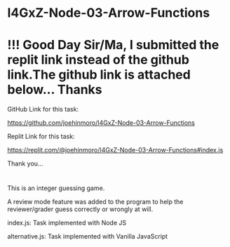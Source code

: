 # I4GxZ-Node-03-Arrow-Functions

# !!! Good Day Sir/Ma, I submitted the replit link instead of the github link.The github link is attached below... Thanks

GitHub Link for this task:

https://github.com/joehinmoro/I4GxZ-Node-03-Arrow-Functions

Replit Link for this task:

https://replit.com/@joehinmoro/I4GxZ-Node-03-Arrow-Functions#index.js

Thank you...

#

This is an integer guessing game.

A review mode feature was added to the program to help the reviewer/grader guess correctly or wrongly at will.

index.js: Task implemented with Node JS

alternative.js: Task implemented with Vanilla JavaScript
